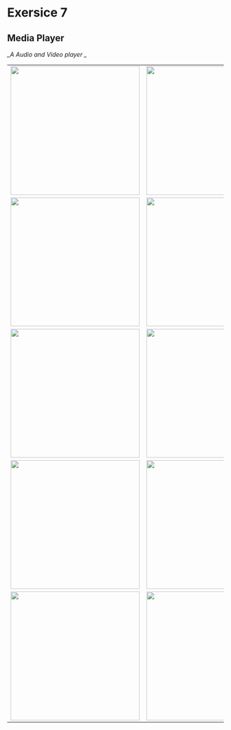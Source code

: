 # Exersice 7
## Media Player


*_A Audio and Video player _*
<table>
<tr>

<td><img src="./.images/h1.png" width=300 >
<td><img src="./.images/i1.png" width=300 >
<td><img src="./.images/i2.png" width=300 ></td>
<td><img src="./.images/i3.png" width=300 ></td>
</tr>

<tr>
<td><img src="./.images/i4.png" width=300 >
<td><img src="./.images/i5.png" width=300 ></td>
<td><img src="./.images/i6.png" width=300 ></td>
</tr>
<tr>
<td><img src="./.images/i7.png" width=300 >
<td><img src="./.images/i8.png" width=300 ></td>
<td><img src="./.images/i9.png" width=300 ></td>
</tr>
<tr>
<td><img src="./.images/i10.png" width=300 >
<td><img src="./.images/i11.png" width=300 ></td>
<td><img src="./.images/i12.png" width=300 ></td>
<td><img src="./.images/i13.png" width=300 ></td>
</tr>

<tr>
<td><img src="./.images/v1.png" width=300 >
<td><img src="./.images/v2.png" width=300 ></td>
<td><img src="./.images/v3.png" width=300 ></td>
<td><img src="./.images/v4.png" width=300 ></td>
</tr>
</table>

